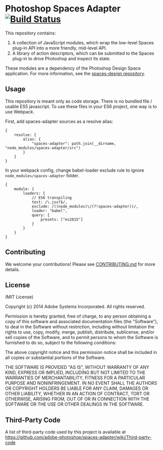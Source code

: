 Photoshop Spaces Adapter [![Build Status](https://travis-ci.org/adobe-photoshop/spaces-adapter.svg?branch=master)](https://travis-ci.org/adobe-photoshop/spaces-adapter)
=================

This repository contains:

1. A collection of JavaScript modules, which wrap the low-level Spaces plug-in API into a more friendly, mid-level API.
2. A library of action descriptors, which can be submitted to the Spaces plug-in to drive Photoshop and inspect its state.

These modules are a dependency of the Photoshop Design Space application. For more information, see the [spaces-design repository](https://github.com/adobe-photoshop/spaces-design/).

Usage
-----

This repository is meant only as code storage. There is no bundled file / usable ES5 javascript.
To use these files in your ES6 project, one way is to use Webpack.

First, add spaces-adapter sources as a resolve alias:

```
{
    resolve: {
        alias: {
            "spaces-adapter": path.join(__dirname, "node_modules/spaces-adapter/src")
        }
    }
}
```

In your webpack config, change babel-loader exclude rule to ignore `node_modules/spaces-adapter` folder.

```
{
    module: {
        loaders: {
            // ES6 transpiling
            test: /\.jsx?$/,
            exclude: /((node_modules)\/(?!spaces-adapter))/,
            loader: "babel",
            query: {
                presets: ["es2015"]
            }
        }
    }
}
```

Contributing
------------

We welcome your contributions! Please see [CONTRIBUTING.md](https://github.com/adobe-photoshop/spaces-adapter/blob/master/CONTRIBUTING.md) for more details.

License
-------

(MIT License)

Copyright (c) 2014 Adobe Systems Incorporated. All rights reserved.
 
Permission is hereby granted, free of charge, to any person obtaining a
copy of this software and associated documentation files (the "Software"), 
to deal in the Software without restriction, including without limitation 
the rights to use, copy, modify, merge, publish, distribute, sublicense, 
and/or sell copies of the Software, and to permit persons to whom the 
Software is furnished to do so, subject to the following conditions:
 
The above copyright notice and this permission notice shall be included in
all copies or substantial portions of the Software.
 
THE SOFTWARE IS PROVIDED "AS IS", WITHOUT WARRANTY OF ANY KIND, EXPRESS OR
IMPLIED, INCLUDING BUT NOT LIMITED TO THE WARRANTIES OF MERCHANTABILITY, 
FITNESS FOR A PARTICULAR PURPOSE AND NONINFRINGEMENT. IN NO EVENT SHALL THE
AUTHORS OR COPYRIGHT HOLDERS BE LIABLE FOR ANY CLAIM, DAMAGES OR OTHER 
LIABILITY, WHETHER IN AN ACTION OF CONTRACT, TORT OR OTHERWISE, ARISING 
FROM, OUT OF OR IN CONNECTION WITH THE SOFTWARE OR THE USE OR OTHER 
DEALINGS IN THE SOFTWARE.

Third-Party Code
----------------

A list of third-party code used by this project is available at https://github.com/adobe-photoshop/spaces-adapter/wiki/Third-party-code
